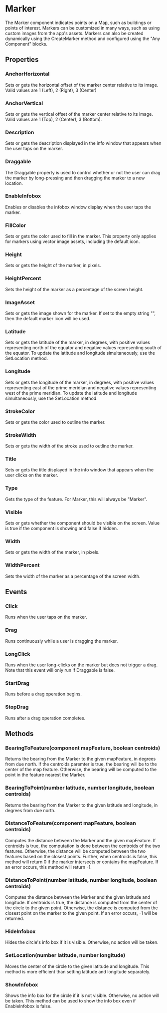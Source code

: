# Marker

The Marker component indicates points on a Map, such as buildings or points of interest. Markers can be customized in many ways, such as using custom images from the app's assets. Markers can also be created dynamically using the CreateMarker method and configured using the "Any Component" blocks.

## Properties

### AnchorHorizontal

Sets or gets the horizontal offset of the marker center relative to its image. Valid values are 1 \(Left\), 2 \(Right\), 3 \(Center\)

### AnchorVertical

Sets or gets the vertical offset of the marker center relative to its image. Valid values are 1 \(Top\), 2 \(Center\), 3 \(Bottom\).

### Description

Sets or gets the description displayed in the info window that appears when the user taps on the marker.

### Draggable

The Draggable property is used to control whether or not the user can drag the marker by long-pressing and then dragging the marker to a new location.

### EnableInfobox

Enables or disables the infobox window display when the user taps the marker.

### FillColor

Sets or gets the color used to fill in the marker. This property only applies for markers using vector image assets, including the default icon.

### Height

Sets or gets the height of the marker, in pixels.

### HeightPercent

Sets the height of the marker as a percentage of the screen height.

### ImageAsset

Sets or gets the image shown for the marker. If set to the empty string "", then the default marker icon will be used.

### Latitude

Sets or gets the latitude of the marker, in degrees, with positive values representing north of the equator and negative values representing south of the equator. To update the latitude and longitude simultaneously, use the SetLocation method.

### Longitude

Sets or gets the longitude of the marker, in degrees, with positive values representing east of the prime meridian and negative values representing west of the prime meridian. To update the latitude and longitude simultaneously, use the SetLocation method.

### StrokeColor

Sets or gets the color used to outline the marker.

### StrokeWidth

Sets or gets the width of the stroke used to outline the marker.

### Title

Sets or gets the title displayed in the info window that appears when the user clicks on the marker.

### Type

Gets the type of the feature. For Marker, this will always be "Marker".

### Visible

Sets or gets whether the component should be visible on the screen. Value is true if the component is showing and false if hidden.

### Width

Sets or gets the width of the marker, in pixels.

### WidthPercent

Sets the width of the marker as a percentage of the screen width.

## Events

### Click

Runs when the user taps on the marker.

### Drag

Runs continuously while a user is dragging the marker.

### LongClick

Runs when the user long-clicks on the marker but does not trigger a drag. Note that this event will only run if Draggable is false.

### StartDrag

Runs before a drag operation begins.

### StopDrag

Runs after a drag operation completes.

## Methods

### BearingToFeature\(component mapFeature, boolean centroids\)

Returns the bearing from the Marker to the given mapFeature, in degrees from due north. If the centroids paremter is true, the bearing will be to the center of the map feature. Otherwise, the bearing will be computed to the point in the feature nearest the Marker.

### BearingToPoint\(number latitude, number longitude, boolean centroids\)

Returns the bearing from the Marker to the given latitude and longitude, in degrees from due north.

### DistanceToFeature\(component mapFeature, boolean centroids\)

Computes the distance between the Marker and the given mapFeature. If centroids is true, the computation is done between the centroids of the two features. Otherwise, the distance will be computed between the two features based on the closest points. Further, when centroids is false, this method will return 0 if the marker intersects or contains the mapFeature. If an error occurs, this method will return -1.

### DistanceToPoint\(number latitude, number longitude, boolean centroids\)

Computes the distance between the Marker and the given latitude and longitude. If centroids is true, the distance is computed from the center of the circle to the given point. Otherwise, the distance is computed from the closest point on the marker to the given point. If an error occurs, -1 will be returned.

### HideInfobox

Hides the circle's info box if it is visible. Otherwise, no action will be taken.

### SetLocation\(number latitude, number longitude\)

Moves the center of the circle to the given latitude and longitude. This method is more efficient than setting latitude and longitude separately.

### ShowInfobox

Shows the info box for the circle if it is not visible. Otherwise, no action will be taken. This method can be used to show the info box even if EnableInfobox is false.

